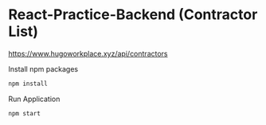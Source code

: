 # React-Practice-Backend (Contractor List)

https://www.hugoworkplace.xyz/api/contractors

Install npm packages
```bash
npm install
```

Run Application
```bash
npm start
```

